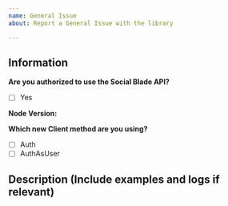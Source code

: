 ```yaml
---
name: General Issue
about: Report a General Issue with the library

---
```


<!--
	1) Please speak English, this is the language all of us can speak and write.
	2) Please take a moment to check that your issue doesn't already exist.
	3) Please give all relevant information below for bug reports, because incomplete details will be handled as an invalid report.
	4) Please report Library problems only; do not report Social Blade specific problems here.
-->

## Information

**Are you authorized to use the Social Blade API?**
<!-- Put an X in the [ ] like [x] -->
- [ ] Yes

<!-- Type `node -v` -->
**Node Version:**

**Which new Client method are you using?**
<!-- Put an X in the [ ] like [x] -->
- [ ] Auth
- [ ] AuthAsUser

## Description (Include examples and logs if relevant)

